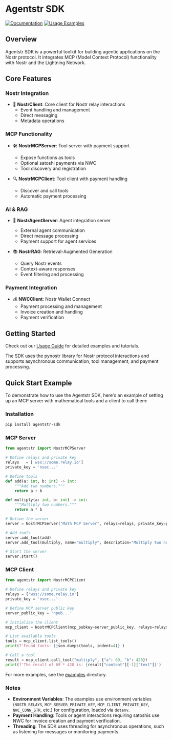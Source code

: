 # Agentstr SDK

[![Documentation](https://img.shields.io/badge/docs-online-blue.svg)](https://agentstr.com/docs)
[![Usage Examples](https://img.shields.io/badge/examples-online-green.svg)](https://agentstr.com/usage)

## Overview

Agentstr SDK is a powerful toolkit for building agentic applications on the Nostr protocol. It integrates MCP (Model Context Protocol) functionality with Nostr and the Lightning Network.

## Core Features

### Nostr Integration
- 📡 **NostrClient**: Core client for Nostr relay interactions
  - Event handling and management
  - Direct messaging
  - Metadata operations

### MCP Functionality
- 🛠️ **NostrMCPServer**: Tool server with payment support
  - Expose functions as tools
  - Optional satoshi payments via NWC
  - Tool discovery and registration

- 🔍 **NostrMCPClient**: Tool client with payment handling
  - Discover and call tools
  - Automatic payment processing

### AI & RAG
- 🤖 **NostrAgentServer**: Agent integration server
  - External agent communication
  - Direct message processing
  - Payment support for agent services

- 📚 **NostrRAG**: Retrieval-Augmented Generation
  - Query Nostr events
  - Context-aware responses
  - Event filtering and processing

### Payment Integration
- 💰 **NWCClient**: Nostr Wallet Connect
  - Payment processing and management
  - Invoice creation and handling
  - Payment verification

## Getting Started

Check out our [Usage Guide](https://agentstr.com/usage) for detailed examples and tutorials.

The SDK uses the pynostr library for Nostr protocol interactions and supports asynchronous communication, tool management, and payment processing.

## Quick Start Example
To demonstrate how to use the Agentstr SDK, here's an example of setting up an MCP server with mathematical tools and a client to call them:

### Installation

```bash
pip install agentstr-sdk
```

### MCP Server
```python
from agentstr import NostrMCPServer

# Define relays and private key
relays   = ['wss://some.relay.io']
private_key = 'nsec...'

# Define tools
def add(a: int, b: int) -> int:
    """Add two numbers."""
    return a + b

def multiply(a: int, b: int) -> int:
    """Multiply two numbers."""
    return a * b

# Define the server
server = NostrMCPServer("Math MCP Server", relays=relays, private_key=private_key)

# Add tools
server.add_tool(add)
server.add_tool(multiply, name="multiply", description="Multiply two numbers")

# Start the server
server.start()
```

### MCP Client
```python
from agentstr import NostrMCPClient

# Define relays and private key
relays = ['wss://some.relay.io']
private_key = 'nsec...'

# Define MCP server public key
server_public_key = 'npub...'

# Initialize the client
mcp_client = NostrMCPClient(mcp_pubkey=server_public_key, relays=relays, private_key=private_key)

# List available tools
tools = mcp_client.list_tools()
print(f'Found tools: {json.dumps(tools, indent=4)}')

# Call a tool
result = mcp_client.call_tool("multiply", {"a": 69, "b": 420})
print(f'The result of 69 * 420 is: {result["content"][-1]["text"]}')
```

For more examples, see the [examples](examples) directory.

### Notes
+ **Environment Variables**: The examples use environment variables (`NOSTR_RELAYS`, `MCP_SERVER_PRIVATE_KEY`, `MCP_CLIENT_PRIVATE_KEY`, `NWC_CONN_STR`, etc.) for configuration, loaded via `dotenv`.
+ **Payment Handling**: Tools or agent interactions requiring satoshis use NWC for invoice creation and payment verification.
+ **Threading**: The SDK uses threading for asynchronous operations, such as listening for messages or monitoring payments.
